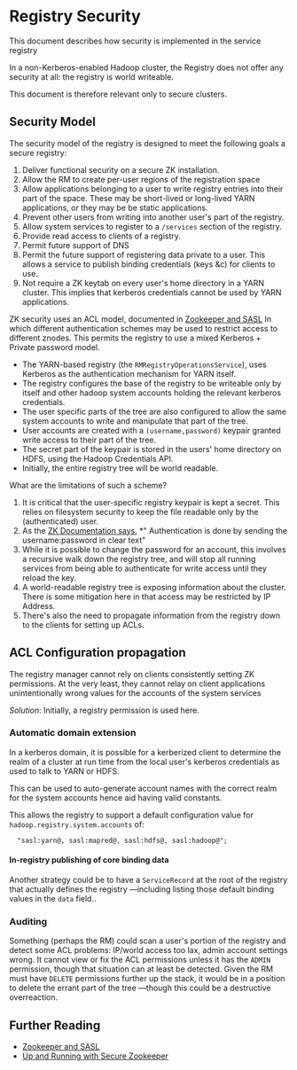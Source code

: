 <!---
  Licensed under the Apache License, Version 2.0 (the "License");
  you may not use this file except in compliance with the License.
  You may obtain a copy of the License at

   http://www.apache.org/licenses/LICENSE-2.0

  Unless required by applicable law or agreed to in writing, software
  distributed under the License is distributed on an "AS IS" BASIS,
  WITHOUT WARRANTIES OR CONDITIONS OF ANY KIND, either express or implied.
  See the License for the specific language governing permissions and
  limitations under the License. See accompanying LICENSE file.
-->

# Registry Security

This document describes how security is implemented in the service registry

In a non-Kerberos-enabled Hadoop cluster, the Registry does not offer any
security at all: the registry is world writeable.

This document is therefore relevant only to secure clusters.

## Security Model

The security model of the registry is designed to meet the following goals
a secure registry:
1. Deliver functional security on a secure ZK installation.
1. Allow the RM to create per-user regions of the registration space
1. Allow applications belonging to a user to write registry entries
into their part of the space. These may be short-lived or long-lived
YARN applications,  or they may be be static applications.
1. Prevent other users from writing into another user's part of the registry.
1. Allow system services to register to a `/services` section of the registry.
1. Provide read access to clients of a registry.
1. Permit future support of DNS
1. Permit the future support of registering data private to a user.
This allows a service to publish binding credentials (keys &c) for clients to use.
1. Not require a ZK keytab on every user's home directory in a YARN cluster.
This implies that kerberos credentials cannot be used by YARN applications.


ZK security uses an ACL model, documented in
[Zookeeper and SASL](https://cwiki.apache.org/confluence/display/ZOOKEEPER/Zookeeper+and+SASL)
In which different authentication schemes may be used to restrict access
to different znodes. This permits the registry to use a mixed
Kerberos + Private password model.

* The YARN-based registry (the `RMRegistryOperationsService`), uses Kerberos
as the authentication mechanism for YARN itself.
* The registry configures the base of the registry to be writeable only by
itself and other hadoop system accounts holding the relevant kerberos credentials.
* The user specific parts of the tree are also configured to allow the same
system accounts to write and manipulate that part of the tree.
* User accounts are created with a `(username,password)` keypair granted
write access to their part of the tree.
* The secret part of the keypair is stored in the users' home directory
on HDFS, using the Hadoop Credentials API.
* Initially, the entire registry tree will be world readable.


What are the limitations of such a scheme?

1. It is critical that the user-specific registry keypair is kept a secret.
This relies on filesystem security to keep the file readable only
 by the (authenticated) user.
1. As the [ZK Documentation says](http://zookeeper.apache.org/doc/r3.4.6/zookeeperProgrammers.html#sc_ZooKeeperAccessControl),
*" Authentication is done by sending the username:password in clear text"
1. While it is possible to change the password for an account,
this involves a recursive walk down the registry tree, and will stop all
running services from being able to authenticate for write access until they
reload the key.
1. A world-readable registry tree is exposing information about the cluster.
There is some mitigation here in that access may be restricted by IP Address.
1. There's also the need to propagate information from the registry down to
the clients for setting up ACLs.



## ACL Configuration propagation

The registry manager cannot rely on clients consistently setting
ZK permissions. At the very least, they cannot relay on client applications
unintentionally wrong values for the accounts of the system services

*Solution*: Initially, a registry permission is used here.

### Automatic domain extension

In a kerberos domain, it is possible for a kerberized client to determine the
realm of a cluster at run time from the local
user's kerberos credentials as used to talk to YARN or HDFS.

This can be used to auto-generate account names with the correct realm for the
system accounts hence aid having valid constants.

This allows the registry to support a default configuration value for
`hadoop.registry.system.accounts` of:

      "sasl:yarn@, sasl:mapred@, sasl:hdfs@, sasl:hadoop@";

#### In-registry publishing of core binding data

Another strategy could be to have a `ServiceRecord` at the root
of the registry that actually defines the registry —including listing
those default binding values in the `data` field..

### Auditing

Something (perhaps the RM) could scan a user's portion of the registry and
detect some ACL problems: IP/world access too lax, admin account settings wrong.
It cannot view or fix the ACL permissions unless it has the `ADMIN` permission,
though that situation can at least be detected. Given the RM must have `DELETE`
permissions further up the stack, it would be in a position to delete the errant
part of the tree —though this could be a destructive overreaction.

## Further Reading

* [Zookeeper and SASL](https://cwiki.apache.org/confluence/display/ZOOKEEPER/Zookeeper+and+SASL)
* [Up and Running with Secure Zookeeper](https://github.com/ekoontz/zookeeper/wiki)
